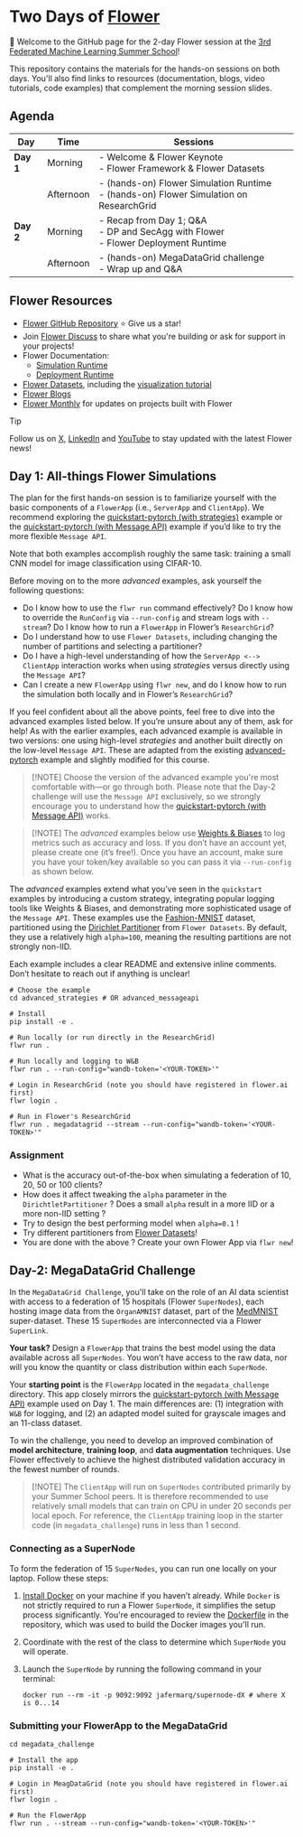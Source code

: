 # Two Days of [Flower](https://flower.ai/)


👋 Welcome to the GitHub page for the 2-day Flower session at the [3rd Federated Machine Learning Summer School](https://school.flta-conference.org/index.php)!

This repository contains the materials for the hands-on sessions on both days. You'll also find links to resources (documentation, blogs, video tutorials, code examples) that complement the morning session slides.

## Agenda

| Day        | Time       | Sessions                                      |
|------------|------------|-----------------------------------------------|
| **Day 1**  | Morning    | - Welcome & Flower Keynote <br> - Flower Framework & Flower Datasets |
|            | Afternoon  | - (hands-on) Flower Simulation Runtime <br> - (hands-on) Flower Simulation on ResearchGrid |
| **Day 2**  | Morning    | - Recap from Day 1; Q&A <br> - DP and SecAgg with Flower <br> - Flower Deployment Runtime |
|            | Afternoon  | - (hands-on) MegaDataGrid challenge <br> - Wrap up and Q&A |

## Flower Resources

- [Flower GitHub Repository](https://github.com/adap/flower) ⭐️ Give us a star!
- Join [Flower Discuss](https://discuss.flower.ai/) to share what you're building or ask for support in your projects!
- Flower Documentation:  
  - [Simulation Runtime](https://flower.ai/docs/framework/how-to-run-simulations.html)  
  - [Deployment Runtime](https://flower.ai/docs/framework/deploy.html)  
- [Flower Datasets](https://flower.ai/docs/datasets/), including the [visualization tutorial](https://flower.ai/docs/datasets/tutorial-visualize-label-distribution.html)  
- [Flower Blogs](https://flower.ai/blog/)  
- [Flower Monthly](https://flower.ai/events/flower-monthly/) for updates on projects built with Flower

> [!TIP]
> Follow us on [X](https://twitter.com/flwrlabs), [LinkedIn](https://de.linkedin.com/company/flwrlabs) and [YouTube](https://www.youtube.com/@flowerlabs) to stay updated with the latest Flower news!

## Day 1: All-things Flower Simulations


The plan for the first hands-on session is to familiarize yourself with the basic components of a `FlowerApp` (i.e., `ServerApp` and `ClientApp`). We recommend exploring the [quickstart-pytorch (with strategies)](https://github.com/adap/flower/tree/main/examples/quickstart-pytorch) example or the [quickstart-pytorch (with Message API)](https://github.com/adap/flower/tree/main/examples/app-pytorch) example if you’d like to try the more flexible `Message API`.

Note that both examples accomplish roughly the same task: training a small CNN model for image classification using CIFAR-10.

Before moving on to the more *advanced* examples, ask yourself the following questions:

* Do I know how to use the `flwr run` command effectively? Do I know how to override the `RunConfig` via `--run-config` and stream logs with `--stream`? Do I know how to run a `FlowerApp` in Flower’s `ResearchGrid`?
* Do I understand how to use `Flower Datasets`, including changing the number of partitions and selecting a partitioner?
* Do I have a high-level understanding of how the `ServerApp <--> ClientApp` interaction works when using *strategies* versus directly using the `Message API`?
* Can I create a new `FlowerApp` using `flwr new`, and do I know how to run the simulation both locally and in Flower’s `ResearchGrid`?

If you feel confident about all the above points, feel free to dive into the advanced examples listed below. If you’re unsure about any of them, ask for help! As with the earlier examples, each advanced example is available in two versions: one using high-level *strategies* and another built directly on the low-level `Message API`. These are adapted from the existing [advanced-pytorch](https://github.com/adap/flower/tree/main/examples/quickstart-pytorch) example and slightly modified for this course.

> \[!NOTE]
> Choose the version of the advanced example you're most comfortable with—or go through both. Please note that the Day-2 challenge will use the `Message API` exclusively, so we strongly encourage you to understand how the [quickstart-pytorch (with Message API)](https://github.com/adap/flower/tree/main/examples/app-pytorch) works.

> \[!NOTE]
> The *advanced* examples below use [Weights & Biases](https://wandb.ai/site/) to log metrics such as accuracy and loss. If you don’t have an account yet, please create one (it’s free!). Once you have an account, make sure you have your token/key available so you can pass it via `--run-config` as shown below.

The *advanced* examples extend what you’ve seen in the `quickstart` examples by introducing a custom strategy, integrating popular logging tools like Weights & Biases, and demonstrating more sophisticated usage of the `Message API`. These examples use the [Fashion-MNIST](https://huggingface.co/datasets/zalando-datasets/fashion_mnist) dataset, partitioned using the [Dirichlet Partitioner](https://flower.ai/docs/datasets/ref-api/flwr_datasets.partitioner.DirichletPartitioner.html#flwr_datasets.partitioner.DirichletPartitioner) from `Flower Datasets`. By default, they use a relatively high `alpha=100`, meaning the resulting partitions are not strongly non-IID.

Each example includes a clear README and extensive inline comments. Don’t hesitate to reach out if anything is unclear!

```shell
# Choose the example
cd advanced_strategies # OR advanced_messageapi

# Install
pip install -e .

# Run locally (or run directly in the ResearchGrid)
flwr run .

# Run locally and logging to W&B
flwr run . --run-config="wandb-token='<YOUR-TOKEN>'"

# Login in ResearchGrid (note you should have registered in flower.ai first)
flwr login .

# Run in Flower's ResearchGrid
flwr run . megadatagrid --stream --run-config="wandb-token='<YOUR-TOKEN>'"
```

### Assignment

- What is the accuracy out-of-the-box when simulating a federation of 10, 20, 50 or 100 clients?
- How does it affect tweaking the `alpha` parameter in the `DirichtletPartitioner` ? Does a small `alpha` result in a more IID or a more non-IID setting ?
- Try to design the best performing model when `alpha=0.1` !
- Try different partitioners from [Flower Datasets](https://flower.ai/docs/datasets/ref-api/flwr_datasets.partitioner.html#module-flwr_datasets.partitioner)!
- You are done with the above ? Create your own Flower App via `flwr new`! 

## Day-2: MegaDataGrid Challenge

In the `MegaDataGrid Challenge`, you'll take on the role of an AI data scientist with access to a federation of 15 hospitals (Flower `SuperNodes`), each hosting image data from the `OrganAMNIST` dataset, part of the [MedMNIST](https://medmnist.com/) super-dataset. These 15 `SuperNodes` are interconnected via a Flower `SuperLink`.

**Your task?** Design a `FlowerApp` that trains the best model using the data available across all `SuperNodes`. You won’t have access to the raw data, nor will you know the quantity or class distribution within each `SuperNode`.

Your **starting point** is the `FlowerApp` located in the `megadata_challenge` directory. This app closely mirrors the [quickstart-pytorch (with Message API)](https://github.com/adap/flower/tree/main/examples/app-pytorch) example used on Day 1. The main differences are: (1) integration with `W&B` for logging, and (2) an adapted model suited for grayscale images and an 11-class dataset.

To win the challenge, you need to develop an improved combination of **model architecture**, **training loop**, and **data augmentation** techniques. Use Flower effectively to achieve the highest distributed validation accuracy in the fewest number of rounds.

> \[!NOTE]
> The `ClientApp` will run on `SuperNodes` contributed primarily by your Summer School peers. It is therefore recommended to use relatively small models that can train on CPU in under 20 seconds per local epoch. For reference, the `ClientApp` training loop in the starter code (in `megadata_challenge`) runs in less than 1 second.


### Connecting as a SuperNode

To form the federation of 15 `SuperNodes`, you can run one locally on your laptop. Follow these steps:

1. [Install Docker](https://docs.docker.com/desktop/) on your machine if you haven’t already. While `Docker` is not strictly required to run a Flower `SuperNode`, it simplifies the setup process significantly. You're encouraged to review the [Dockerfile](./Dockerfile) in the repository, which was used to build the Docker images you'll run.

2. Coordinate with the rest of the class to determine which `SuperNode` you will operate.

3. Launch the `SuperNode` by running the following command in your terminal:

    ```shell
    docker run --rm -it -p 9092:9092 jafermarq/supernode-dX # where X is 0...14
    ```

### Submitting your FlowerApp to the MegaDataGrid

```shell
cd megadata_challenge

# Install the app
pip install -e .

# Login in MeagDataGrid (note you should have registered in flower.ai first)
flwr login .

# Run the FlowerApp
flwr run . --stream --run-config="wandb-token='<YOUR-TOKEN>'"
```
